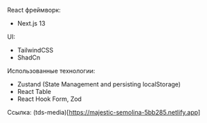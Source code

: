 React фреймворк:

- Next.js 13

UI:

- TailwindCSS
- ShadCn

Использованные технологии:

- Zustand (State Management and persisting localStorage)
- React Table
- React Hook Form, Zod

Ссылка: (tds-media)[https://majestic-semolina-5bb285.netlify.app]
